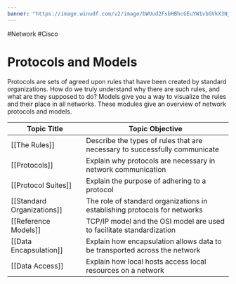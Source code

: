 ```yaml
---
banner: "https://image.winudf.com/v2/image/bWUud2FsbHBhcGEuYW1vbGVkX3NjcmVlbl85XzE1MzAwNjY0MTVfMDY4/screen-9.jpg?fakeurl=1&type=.webp"
---
```


#Network #Cisco 

#  Protocols and Models

Protocols are sets of agreed upon rules that have been created by standard organizations. How do we truly understand why there are such rules, and what are they supposed to do? Models give you a way to visualize the rules and their place in all networks. These modules give an overview of network protocols and models. 


| Topic Title                | Topic Objective                                                             |
| -------------------------- | --------------------------------------------------------------------------- |
| [[The Rules]]              | Describe the types of rules that are necessary to successfully communicate   |
| [[Protocols]]              | Explain why protocols are necessary in network communication                |
| [[Protocol Suites]]        | Explain the purpose of adhering to a protocol                               |
| [[Standard Organizations]] | The role of standard organizations in establishing protocols for networks    |
| [[Reference Models]]       | TCP/IP model and the OSI model are used to facilitate standardization        |
| [[Data Encapsulation]]     | Explain how encapsulation allows data to be transported across the network |
| [[Data Access]]            | Explain how local hosts access local resources on a network                  |
